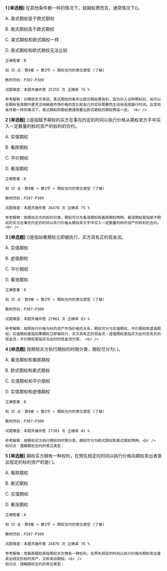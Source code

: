 **1 [单选题]** 在其他条件都一样的情况下，就期权费而言，通常情况下()。 

A. 美式期权低于欧式期权

B. 美式期权高于欧式期权

C. 美式期权和欧式期权一样

D. 美式期权和欧式期权无法比较 

```
正确答案：B

知 识 点：第9章 > 第3节 > 期权合约的常见类型 (了解)

教材页码：P307-P309

试题难度：本题共被作答 25355 次 正确率 75 %

参考解释：对期权买方来说，美式期权的条件比欧式期权更有利，因为买入这种期权后，他可以在期权有效期内更灵活地根据市场价格的变化和自己的实际需要而主动地选择履行时间。在其他条件都一样的情况下，美式期权的期权费通常要比欧式期权的期权费高一些。 <br />

```


**2 [单选题]** ()是指赋予期权的买方在事先约定的时间以执行价格从期权卖方手中买入一定数量的标的资产的权利的合约。

A. 实值期权

B. 看跌期权

C. 平价期权

D. 看涨期权 

```
正确答案：D

知 识 点：第9章 > 第3节 > 期权合约的常见类型 (了解)

教材页码：P307-P309

试题难度：本题共被作答 26470 次 正确率 75 %

参考解释：按期权买方的权利分类，期权可分为看涨期权和看跌期权两种。看涨期权是指赋予期权的买方在事先约定的时间以执行价格从期权卖方手中买入一定数量的标的资产的权利的合约。 <br />
```


**3 [单选题]** ()是指如果期权立即被执行，买方具有正的现金流。 

A. 实值期权

B. 虚值期权

C. 平价期权

D. 看涨期权 

```
正确答案：A

知 识 点：第9章 > 第3节 > 期权合约的常见类型 (了解)

教材页码：P307-P309

试题难度：本题共被作答 27961 次 正确率 83 %

参考解释：按照执行价格与标的资产市场价格的关系，期权可分为实值期权、平价期权和虚值期权。实值期权是指如果期权立即被执行，买方具有正的现金流；虚值期权是指买方此时具有负的现金流；平价期权是指买方此时的现金流为零。 <br />

```


**4 [单选题]** 按期权买方执行期权的时限分类，期权可分为(     )。

A. 看涨期权和看跌期权

B. 欧式期权和美式期权

C. 实值期权和平价期权

D. 实值期权和虚值期权 

```
正确答案：B

知 识 点：第9章 > 第3节 > 期权合约的常见类型 (了解)

教材页码：P307-P309

试题难度：本题共被作答 27383 次 正确率 81 %

参考解释：按期权买方执行期权的时限分类，期权可分为欧式期权和美式期权两种。<br />
知识点：理解期权合约的常见类型；
```


**5 [单选题]** 期权买方拥有一种权利，在预先规定的时间以执行价格向期权卖出者卖出规定的标的资产的是( )。

A. 看跌期权

B. 美式期权

C. 实值期权

D. 看涨期权 

```
正确答案：A

知 识 点：第9章 > 第3节 > 期权合约的常见类型 (了解)

教材页码：P307-P309

试题难度：本题共被作答 24876 次 正确率 76 %

参考解释：而看跌期权是指期权买方拥有一种权利，在预先规定的时间以执行价格向期权卖出者卖出规定的标的资产，又称卖出期权。<br />
知识点：理解期权合约的常见类型；
```

